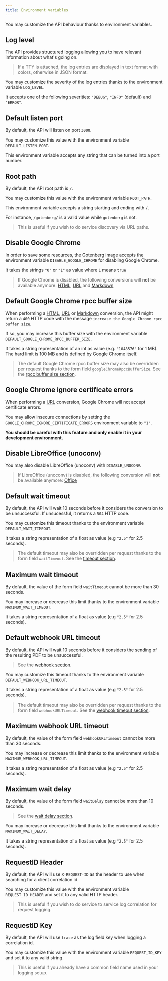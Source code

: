 ```yaml
---
title: Environment variables
---
```


You may customize the API behaviour thanks to environment variables.

## Log level

The API provides structured logging allowing you to have relevant information
about what's going on.

> If a TTY is attached, the log entries are displayed in text format with colors, otherwise in JSON format.

You may customize the severity of the log entries thanks to the environment variable `LOG_LEVEL`.

It accepts one of the following severities: `"DEBUG"`, `"INFO"` (default) and `"ERROR"`.

## Default listen port

By default, the API will listen on port `3000`.

You may customize this value with the environment variable `DEFAULT_LISTEN_PORT`.

This environment variable accepts any string that can be turned into a port number.

## Root path

By default, the API root path is `/`.

You may customize this value with the environment variable `ROOT_PATH`.

This environment variable accepts a string starting and ending with `/`.

For instance, `/gotenberg/` is a valid value while `gotenberg` is not.

> This is useful if you wish to do service discovery via URL paths.

## Disable Google Chrome

In order to save some resources, the Gotenberg image accepts the environment variable `DISABLE_GOOGLE_CHROME`
for disabling Google Chrome.

It takes the strings `"0"` or `"1"` as value where `1` means `true`

> If Google Chrome is disabled, the following conversions will **not** be available anymore:
> [HTML](#html), [URL](#url) and [Markdown](#markdown)

## Default Google Chrome rpcc buffer size

When performing a [HTML](#html), [URL](#url) or [Markdown](#markdown) conversion, the API might return
a `400` HTTP code with the message `increase the Google Chrome rpcc buffer size`.

If so, you may increase this buffer size with the environment variable `DEFAULT_GOOGLE_CHROME_RPCC_BUFFER_SIZE`.

It takes a string representation of an int as value (e.g. `"1048576"` for 1 MB).
The hard limit is 100 MB and is defined by Google Chrome itself.

> The default Google Chrome rpcc buffer size may also be overridden per request thanks to the form field `googleChromeRpccBufferSize`.
> See the [rpcc buffer size section](#html.rpcc_buffer_size).

## Google Chrome ignore certificate errors

When performing a [URL](#url) conversion, Google Chrome will not accept certificate errors.

You may allow insecure connections by setting the `GOOGLE_CHROME_IGNORE_CERTIFICATE_ERRORS` environment variable to `"1"`.

**You should be careful with this feature and only enable it in your development environment.**

## Disable LibreOffice (unoconv)

You may also disable LibreOffice (unoconv) with `DISABLE_UNOCONV`.

> If LibreOffice (unoconv) is disabled, the following conversion will **not** be available anymore:
> [Office](#office)

## Default wait timeout

By default, the API will wait 10 seconds before it considers the conversion to be unsuccessful.
If unsucessful, it returns a `504` HTTP code.

You may customize this timeout thanks to the environment variable `DEFAULT_WAIT_TIMEOUT`.

It takes a string representation of a float as value (e.g `"2.5"` for 2.5 seconds).

> The default timeout may also be overridden per request thanks to the form field `waitTimeout`.
> See the [timeout section](#timeout).

## Maximum wait timeout

By default, the value of the form field `waitTimeout` cannot be more than 30 seconds.

You may increase or decrease this limit thanks to the environment variable `MAXIMUM_WAIT_TIMEOUT`.

It takes a string representation of a float as value (e.g `"2.5"` for 2.5 seconds).

## Default webhook URL timeout

By default, the API will wait 10 seconds before it considers the sending of the resulting PDF to be unsuccessful.

> See the [webhook section](#webhook).

You may customize this timeout thanks to the environment variable `DEFAULT_WEBHOOK_URL_TIMEOUT`.

It takes a string representation of a float as value (e.g `"2.5"` for 2.5 seconds).

> The default timeout may also be overridden per request thanks to the form field `webhookURLTimeout`.
> See the [webhook timeout section](#webhook.timeout).

## Maximum webhook URL timeout

By default, the value of the form field `webhookURLTimeout` cannot be more than 30 seconds.

You may increase or decrease this limit thanks to the environment variable `MAXIMUM_WEBHOOK_URL_TIMEOUT`.

It takes a string representation of a float as value (e.g `"2.5"` for 2.5 seconds).

## Maximum wait delay

By default, the value of the form field `waitDelay` cannot be more than 10 seconds.

> See the [wait delay section](#html.wait_delay).

You may increase or decrease this limit thanks to the environment variable `MAXIMUM_WAIT_DELAY`.

It takes a string representation of a float as value (e.g `"2.5"` for 2.5 seconds).

## RequestID Header

By default, the API will use `X-REQUEST-ID` as the header to use when searching for a client correlation id.

You may customize this value with the environment variable `REQUEST_ID_HEADER` and set it to any valid HTTP header.

> This is useful if you wish to do service to service log correlation for request logging.

## RequestID Key

By default, the API will use `trace` as the log field key when logging a correlation id.

You may customize this value with the environment variable `REQUEST_ID_KEY` and set it to any valid string.

> This is useful if you already have a common field name used in your logging setup.

